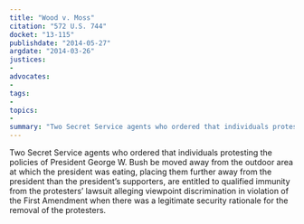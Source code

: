 ```yaml
---
title: "Wood v. Moss"
citation: "572 U.S. 744"
docket: "13-115"
publishdate: "2014-05-27"
argdate: "2014-03-26"
justices:
- 
advocates:
- 
tags:
- 
topics:
- 
summary: "Two Secret Service agents who ordered that individuals protesting the policies of President George W. Bush be moved away from the outdoor area at which the president was eating, placing them further away from the president than the president’s supporters, are entitled to qualified immunity from the protesters’ lawsuit alleging viewpoint discrimination in violation of the First Amendment when there was a legitimate security rationale for the removal of the protesters."
---
```

Two Secret Service agents who ordered that individuals protesting the policies of President George W. Bush be moved away from the outdoor area at which the president was eating, placing them further away from the president than the president’s supporters, are entitled to qualified immunity from the protesters’ lawsuit alleging viewpoint discrimination in violation of the First Amendment when there was a legitimate security rationale for the removal of the protesters.

